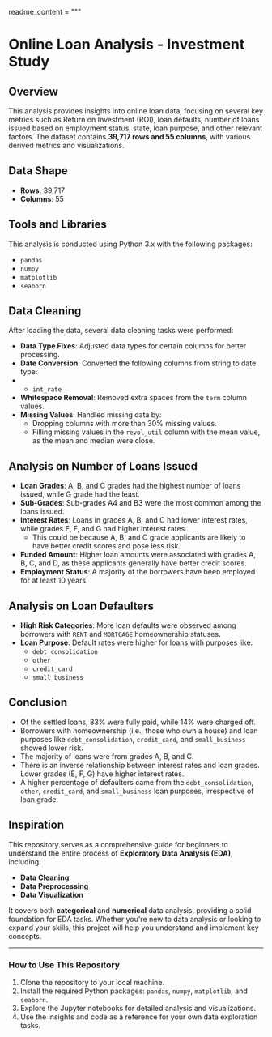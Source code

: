 readme_content = """
# Online Loan Analysis - Investment Study

## Overview

This analysis provides insights into online loan data, focusing on several key metrics such as Return on Investment (ROI), loan defaults, number of loans issued based on employment status, state, loan purpose, and other relevant factors. The dataset contains **39,717 rows and 55 columns**, with various derived metrics and visualizations.

## Data Shape

- **Rows**: 39,717
- **Columns**: 55

## Tools and Libraries

This analysis is conducted using Python 3.x with the following packages:
- `pandas`
- `numpy`
- `matplotlib`
- `seaborn`

## Data Cleaning

After loading the data, several data cleaning tasks were performed:

- **Data Type Fixes**: Adjusted data types for certain columns for better processing.
- **Date Conversion**: Converted the following columns from string to date type:
-  - `int_rate`
- **Whitespace Removal**: Removed extra spaces from the `term` column values.
- **Missing Values**: Handled missing data by:
  - Dropping columns with more than 30% missing values.
  - Filling missing values in the `revol_util` column with the mean value, as the mean and median were close.

## Analysis on Number of Loans Issued

- **Loan Grades**: A, B, and C grades had the highest number of loans issued, while G grade had the least.
- **Sub-Grades**: Sub-grades A4 and B3 were the most common among the loans issued.
- **Interest Rates**: Loans in grades A, B, and C had lower interest rates, while grades E, F, and G had higher interest rates.
  - This could be because A, B, and C grade applicants are likely to have better credit scores and pose less risk.
- **Funded Amount**: Higher loan amounts were associated with grades A, B, C, and D, as these applicants generally have better credit scores.
- **Employment Status**: A majority of the borrowers have been employed for at least 10 years.

## Analysis on Loan Defaulters

- **High Risk Categories**: More loan defaults were observed among borrowers with `RENT` and `MORTGAGE` homeownership statuses.
- **Loan Purpose**: Default rates were higher for loans with purposes like:
  - `debt_consolidation`
  - `other`
  - `credit_card`
  - `small_business`

## Conclusion

- Of the settled loans, 83% were fully paid, while 14% were charged off.
- Borrowers with homeownership (i.e., those who own a house) and loan purposes like `debt_consolidation`, `credit_card`, and `small_business` showed lower risk.
- The majority of loans were from grades A, B, and C.
- There is an inverse relationship between interest rates and loan grades. Lower grades (E, F, G) have higher interest rates.
- A higher percentage of defaulters came from the `debt_consolidation`, `other`, `credit_card`, and `small_business` loan purposes, irrespective of loan grade.

## Inspiration

This repository serves as a comprehensive guide for beginners to understand the entire process of **Exploratory Data Analysis (EDA)**, including:

- **Data Cleaning**
- **Data Preprocessing**
- **Data Visualization**

It covers both **categorical** and **numerical** data analysis, providing a solid foundation for EDA tasks. Whether you're new to data analysis or looking to expand your skills, this project will help you understand and implement key concepts.

---

### How to Use This Repository

1. Clone the repository to your local machine.
2. Install the required Python packages: `pandas`, `numpy`, `matplotlib`, and `seaborn`.
3. Explore the Jupyter notebooks for detailed analysis and visualizations.
4. Use the insights and code as a reference for your own data exploration tasks.
